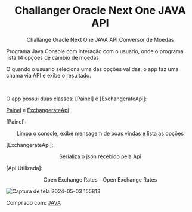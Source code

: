<h1 align="center">Challanger Oracle Next One JAVA API</h1>

<p align="center">Challange Oracle Next One JAVA API Conversor de Moedas</p>
<p align="left">Programa Java Console com interação com o usuario, onde o programa lista 14 opções de câmbio de moedas</p>
<p align="left">O quando o usuario seleciona uma das opções validas, o app faz uma chama via API e exibe o resultado.</p>
  <br>
<p align="left">O app possui duas classes: [Painel] e [ExchangerateApi]:</p>

[Painel](https://github.com/Shaick/Conversor-de-Moedas/blob/main/src/modelos/Painel.java) e [ExchangerateApi](https://github.com/Shaick/Conversor-de-Moedas/blob/main/src/modelos/ExchangerateApi.java)

[Painel]:
<p align="center">Limpa o console, exibe mensagem de boas vindas e lista as opções</p>

[ExchangerateApi]:
<p align="center">Serializa o json recebido pela Api</p>

[Api Utilizada]: <p align="center">Open Exchange Rates - Open Exchange Rates</p>
![Captura de tela 2024-05-03 155813](https://github.com/Shaick/Conversor-de-Moedas/assets/60528183/73607da4-beaf-437a-9f6a-a4f355bc1654)



Compilado com:
[JAVA](https://www.oracle.com/br/java/technologies/javase-jdk8-doc-downloads.html) 
